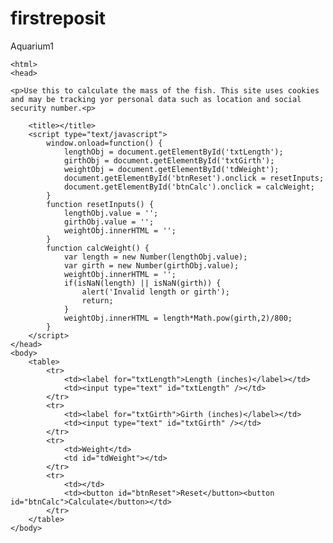 # firstreposit
Aquarium1
  <!DOCTYPE html>
	<html>
	<head>
	
	<p>Use this to calculate the mass of the fish. This site uses cookies and may be tracking yor personal data such as location and social security number.<p>
	
        <title></title>
        <script type="text/javascript">
            window.onload=function() {
                lengthObj = document.getElementById('txtLength');
                girthObj = document.getElementById('txtGirth');
                weightObj = document.getElementById('tdWeight');
                document.getElementById('btnReset').onclick = resetInputs;
                document.getElementById('btnCalc').onclick = calcWeight;
            }
            function resetInputs() {
                lengthObj.value = '';
                girthObj.value = '';
                weightObj.innerHTML = '';
            }
            function calcWeight() {
                var length = new Number(lengthObj.value);
                var girth = new Number(girthObj.value);
                weightObj.innerHTML = '';
                if(isNaN(length) || isNaN(girth)) {
                    alert('Invalid length or girth');
                    return;
                }
                weightObj.innerHTML = length*Math.pow(girth,2)/800;
            }
        </script>
    </head>
    <body>
        <table>
            <tr>
                <td><label for="txtLength">Length (inches)</label></td>
                <td><input type="text" id="txtLength" /></td>
            </tr>
            <tr>
                <td><label for="txtGirth">Girth (inches)</label></td>
                <td><input type="text" id="txtGirth" /></td>
            </tr>
            <tr>
                <td>Weight</td>
                <td id="tdWeight"></td>
            </tr>
            <tr>
                <td></td>
                <td><button id="btnReset">Reset</button><button id="btnCalc">Calculate</button></td>
            </tr>
        </table>
    </body>
</html>
